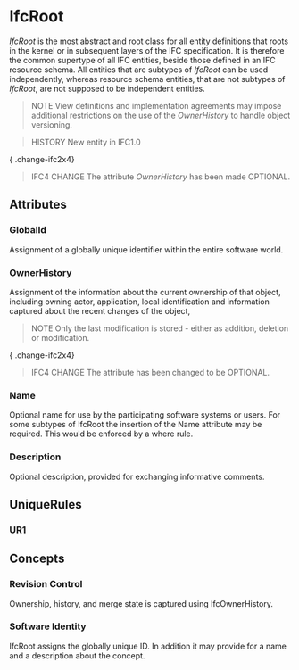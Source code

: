# IfcRoot

_IfcRoot_ is the most abstract and root class for all entity definitions that roots in the kernel or in subsequent layers of the IFC specification. It is therefore the common supertype of all IFC entities, beside those defined in an IFC resource schema. All entities that are subtypes of _IfcRoot_ can be used independently, whereas resource schema entities, that are not subtypes of _IfcRoot_, are not supposed to be independent entities.<!-- end of definition -->

> NOTE View definitions and implementation agreements may impose additional restrictions on the use of the _OwnerHistory_ to handle object versioning.

> HISTORY New entity in IFC1.0

{ .change-ifc2x4}
> IFC4 CHANGE The attribute _OwnerHistory_ has been made OPTIONAL.

## Attributes

### GlobalId
Assignment of a globally unique identifier within the entire software world.

### OwnerHistory
Assignment of the information about the current ownership of that object, including owning actor, application, local identification and information captured about the recent changes of the object,

> NOTE Only the last modification is stored - either as addition, deletion or modification.

{ .change-ifc2x4}
> IFC4 CHANGE The attribute has been changed to be OPTIONAL.

### Name
Optional name for use by the participating software systems or users. For some subtypes of IfcRoot the insertion of the Name attribute may be required. This would be enforced by a where rule.

### Description
Optional description, provided for exchanging informative comments.

## UniqueRules

### UR1

## Concepts

### Revision Control

Ownership, history, and merge state is captured using IfcOwnerHistory.

### Software Identity

IfcRoot assigns the globally unique ID. In addition it may provide for a name and a description about the concept.

